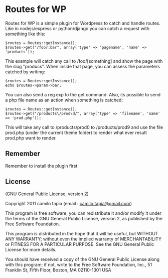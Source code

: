 Routes for WP
===

Routes for WP is a simple plugin for Wordpress to catch and handle routes. Like in nodejs/express or python/django you can catch a request with something like this:

    $routes = Routes::getInstance();
    $routes->get("/foo/:bar", array('type' => 'pagename', 'name' => 'products'));
    
This example will catch any call to /foo/[something] and show the page with the slug "producs".
When inside that page, you can assess the parameters catched by writing:

    $routes = Routes::getInstance();
    echo $routes->param->bar;
    
You can also send a reg exp to the get command. Also, its possible to send a php file name as an action when something is catched;

    $routes = Routes::getInstance();
    $routes->get("/products\/prod\d/", array('type' => 'filename', 'name' => 'prod.php'));
    
This will take any call to /products/prod0 to /products/prod9 and use the file prod.php (under the current theme folder) to render what ever result prod.php want to render.

## Remember
Remember to install the plugin first

## License 

(GNU General Public License, version 2)

Copyright 2011  camilo tapia  (email : camilo.tapia@gmail.com)

This program is free software; you can redistribute it and/or modify
it under the terms of the GNU General Public License, version 2, as 
published by the Free Software Foundation.

This program is distributed in the hope that it will be useful,
but WITHOUT ANY WARRANTY; without even the implied warranty of
MERCHANTABILITY or FITNESS FOR A PARTICULAR PURPOSE.  See the
GNU General Public License for more details.

You should have received a copy of the GNU General Public License
along with this program; if not, write to the Free Software
Foundation, Inc., 51 Franklin St, Fifth Floor, Boston, MA  02110-1301  USA
